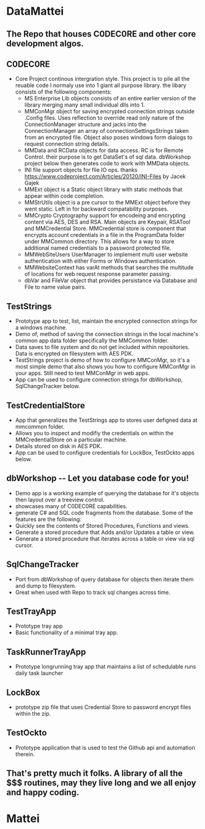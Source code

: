 # DataMattei  
## The Repo that houses C0DEC0RE and other core development algos.  

## C0DEC0RE
  - Core Project continous intergration style.  This project is to pile all the reuable code I normaly use into 1 giant all purpose library.  the libary consists of the following components:
    - MS Enterprise Lib objects consists of an entire earlier version of the library merging many small individual dlls into 1.  
    - MMConMgr object for saving encrypted connection strings outside .Config files.  Uses reflection to override read only nature of the ConnectionManager structure and jacks into the ConnectionManager an array of connectionSettingsStrings taken from an encrypted file.  Object also poses windows form dialogs to request connection string details.  
    - MMData and RCData objects for data access.  RC is for Remote Control.  their purpose is to get DataSet's of sql data.  dbWorkshop project below then generates code to work with MMData objects. 
    - INI file support objects for file IO ops. thanks https://www.codeproject.com/Articles/20120/INI-Files  by Jacek Gajek 
    - MMExt object is a Static object library with static methods that appear within code completion.
    - MMStrUtils object is a pre cursor to the MMExt object before they went static.  Left in for backward compatability purposes.
    - MMCrypto  Cryptography support for encodeing and encrypting content via AES, DES and RSA.  Main objects are Keypair, RSATool and MMCredential Store.  MMCredential store is component that encrypts account credentials in a file in the ProgramData folder under MMCommon directory.  This allows for a way to store additional named credentials to a password protected file.  
    - MMWebSiteUsers  UserManager to implement multi user website authentication with either Forms or Windows authentication.
    - MMWebsiteContext  has varAt methods that searches the multitude of locations for web request response parameter passing.
    - dbVar and FileVar object that provides persistance via Database and File to name value pairs. 

## TestStrings 
  - Prototype app to test, list, maintain the encrypted connection strings for a windows machine.  
  - Demo of, method of saving the connection strings in the local machine's common app data folder specifically the MMCommon folder. 
  - Data saves to file system and do not get included within repositories.  Data is encrypted on filesystem with AES PDK.   
  - TestStrings project is demo of how to configure MMConMgr, so it's a most simple demo that also shows you how to configure MMConMgr in your apps.  Still need to test MMConMgr in web apps.
  - App can be used to configure connection strings for dbWorkshop, SqlChangeTracker below. 
  
## TestCredentialStore 
  - App that generalizes the TestStrings app to stores user defigned data at mmcommon folder.   
  - Allows you to inspect and modifiy the credentials on within the MMCredentialStore on a particular machine. 
  - Details stored on disk in AES PDK. 
  - App can be used to configure credentials for LockBox, TestOckto apps below. 

## dbWorkshop -- Let you database code for you!  
  - Demo app is a working example of querying the database for it's objects then layout over a treeview control. 
  - showcases many of C0DEC0RE capabilities.  
  - generate C# and SQL code fragments from the database.  Some of the features are the following:  
  - Quickly see the contents of Stored Procedures, Functions and views.
  - Generate a stored procedure that Adds and/or Updates a table or view.
  - Generate a stored procedure that iterates across a table or view via sql cursor.

## SqlChangeTracker
  - Port from dbWorkshop of query database for objects then iterate them and dump to filesystem.  
  - Great when used with Repo to track sql changes across time. 

## TestTrayApp 
  - Prototype tray app 
  - Basic functionality of a minimal tray app. 

## TaskRunnerTrayApp
  - Prototype longrunning tray app that maintains a list of schedulable runs daily task launcher  

## LockBox 
  - prototype zip file that uses Credential Store to password encrypt files within the zip. 

## TestOckto  
  - Prototype application that is used to test the Github api and automation therein.

## That's pretty much it folks.  A library of all the $$$ routines, may they live long and we all enjoy and happy coding.

# Mattei
